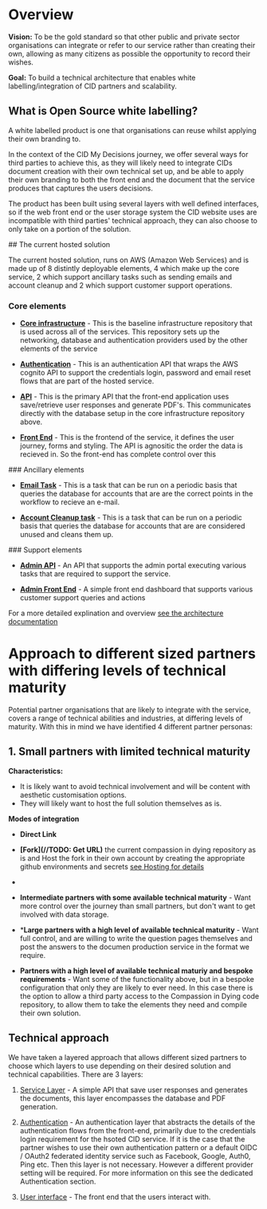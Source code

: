 # Overview

**Vision:** To be the gold standard so that other public and private sector organisations can integrate or refer to our service rather than creating their own, allowing as many citizens as possible the opportunity to record their wishes.

**Goal:** To build a technical architecture that enables white labelling/integration of CID partners and scalability.

## What is Open Source white labelling?

A white labelled product is one that organisations can reuse whilst applying their own branding to.

In the context of the CID My Decisions journey, we offer several ways for third parties to achieve this, as they will likely need to integrate CIDs document creation with their own technical set up, and be able to apply their own branding to both the front end and the document that the service produces that captures the users decisions.

The product has been built using several layers with well defined interfaces, so if the web front end or the user storage system the CID website uses are incompatible with third parties' technical approach, they can also choose to only take on a portion of the solution.


## The current hosted solution

The current hosted solution, runs on AWS (Amazon Web Services) and is made up of 8 distintly deployable elements, 4 which make up the core service, 2 which support ancillary tasks such as sending emails and account cleanup and 2 which support customer support operations.

### Core elements

- **[Core infrastructure](https://www.github.com/Compassion-in-Dying/core_infrastructure)** - This is the baseline infrastructure repository that is used across all of the services. This repository sets up the networking, database and authentication providers used by the other elements of the service

- **[Authentication](https://www.github.com/Compassion-in-Dying/choices_auth)** - This is an authentication API that wraps the AWS cognito API to support the credentials login, password and email reset flows that are part of the hosted service.

- **[API](https://www.github.com/Compassion-in-Dying/choices_api)** - This is the primary API that the front-end application uses save/retrieve user responses and generate PDF's. This communicates directly with the database setup in the core infrastructure repository above.

- **[Front End](https://www.github.com/Compassion-in-Dying/choices_frontend)** - This is the frontend of the service, it defines the user journey, forms and styling. The API is agnositic the order the data is recieved in. So the front-end has complete control over this

### Ancillary elements

- **[Email Task](https://www.github.com/Compassion-in-Dying/email_task)** - This is a task that can be run on a periodic basis that queries the database for accounts that are are the correct points in the workflow to recieve an e-mail.

- **[Account Cleanup task](https://www.github.com/Compassion-in-Dying/account_deletion_task)** - This is a task that can be run on a periodic basis that queries the database for accounts that are are considered unused and cleans them up.

### Support elements

- **[Admin API](https://www.github.com/Compassion-in-Dying/admin_portal_api)** - An API that supports the admin portal executing various tasks that are required to support the service.

- **[Admin Front End](https://www.github.com/Compassion-in-Dying/admin_portal)** - A simple front end dashboard that supports various customer support queries and actions 

For a more detailed explination and overview [see the architecture documentation](https://github.com/Compassion-in-Dying/documentation/tree/main/architecture)

# Approach to different sized partners with differing levels of technical maturity

Potential partner organisations that are likely to integrate with the service, covers a range of technical abilities and industries, at differing levels of maturity. With this in mind we have identified 4 different partner personas:

## 1. **Small partners with limited technical maturity** 

**Characteristics:**
* It is likely want to avoid technical involvement and will be content with aesthetic customisation options.
* They will likely want to host the full solution themselves as is. 

**Modes of integration**

* **Direct Link** 
* **[Fork](//TODO: Get URL)** the current compassion in dying repository as is and Host the fork in their own account by creating the appropriate github environments and secrets [see Hosting for details](#hosting)
* 

* **Intermediate partners with some available technical maturity** - Want more control over the journey than small partners, but don't want to get involved with data storage.

* ***Large partners with a high level of available technical maturity** - Want full control, and are willing to write the question pages themselves and post the answers to the documen production service in the format we require.

* **Partners with a high level of available technical maturiy and bespoke requirements** - Want some of the functionality above, but in a bespoke configuration that only they are likely to ever need. In this case there is the option to allow a third party access to the Compassion in Dying code repository, to allow them to take the elements they need and compile their own solution.

## Technical approach

We have taken a layered approach that allows different sized partners to choose which layers to use depending on their desired solution and
technical capabilities. There are 3 layers:

1.  [Service Layer](https://www.github.com/Compassion-in-Dying/choices_api) - A simple API that save user responses and generates the documents, this layer encompasses the database and PDF generation.

2.  [Authentication](https://www.github.com/Compassion-in-Dying/auth_api) - An authentication layer that abstracts the details of the authentication flows from the front-end, primarily due to the credentials login requirement for the hsoted CID service. If it is the case that the partner wishes to use their own authentication pattern or a default OIDC / OAuth2 federated identity service such as Facebook, Google, Auth0, Ping etc. Then this layer is not necessary. However a different provider setting will be required. For more information on this see the dedicated Authentication section. 

3.  [User interface](https://www.github.com/Compassion-in-Dying/choices_frontend) - The front end that the users interact with.


